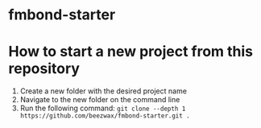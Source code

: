 # fmbond-starter
# How to start a new project from this repository
1. Create a new folder with the desired project name
1. Navigate to the new folder on the command line
1. Run the following command:
`git clone --depth 1 https://github.com/beezwax/fmbond-starter.git .`
